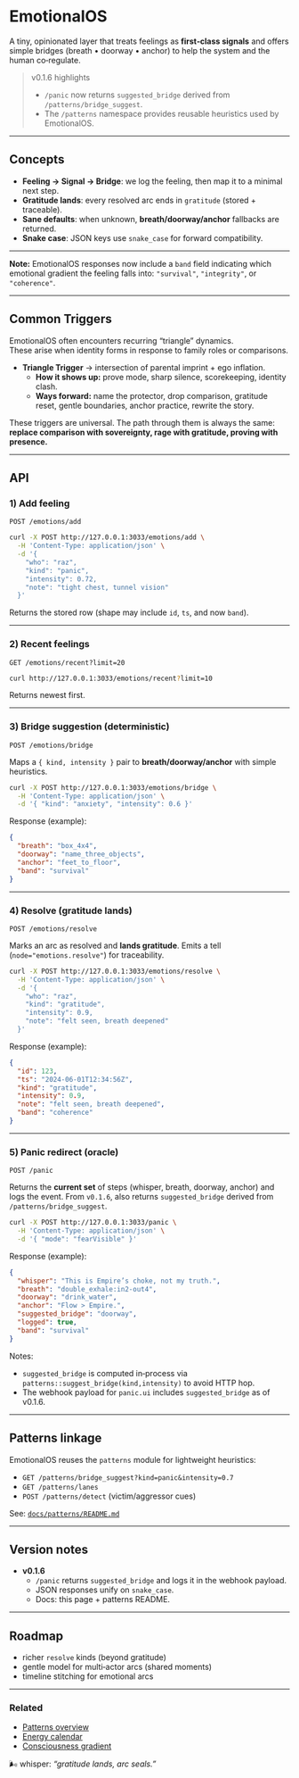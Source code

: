 # EmotionalOS

A tiny, opinionated layer that treats feelings as **first‑class signals** and offers simple bridges (breath • doorway • anchor) to help the system and the human co‑regulate.

> v0.1.6 highlights
>
> - `/panic` now returns `suggested_bridge` derived from `/patterns/bridge_suggest`.
> - The `/patterns` namespace provides reusable heuristics used by EmotionalOS.

---

## Concepts

- **Feeling → Signal → Bridge**: we log the feeling, then map it to a minimal next step.
- **Gratitude lands**: every resolved arc ends in `gratitude` (stored + traceable).
- **Sane defaults**: when unknown, **breath/doorway/anchor** fallbacks are returned.
- **Snake case**: JSON keys use `snake_case` for forward compatibility.

---

**Note:** EmotionalOS responses now include a `band` field indicating which emotional gradient the feeling falls into: `"survival"`, `"integrity"`, or `"coherence"`.

---

## Common Triggers

EmotionalOS often encounters recurring “triangle” dynamics.  
These arise when identity forms in response to family roles or comparisons.

- **Triangle Trigger** → intersection of parental imprint + ego inflation.
  - **How it shows up:** prove mode, sharp silence, scorekeeping, identity clash.
  - **Ways forward:** name the protector, drop comparison, gratitude reset, gentle boundaries, anchor practice, rewrite the story.

These triggers are universal. The path through them is always the same:  
**replace comparison with sovereignty, rage with gratitude, proving with presence.**

---

## API

### 1) Add feeling

`POST /emotions/add`

```bash
curl -X POST http://127.0.0.1:3033/emotions/add \
  -H 'Content-Type: application/json' \
  -d '{
    "who": "raz",
    "kind": "panic",
    "intensity": 0.72,
    "note": "tight chest, tunnel vision"
  }'
```

Returns the stored row (shape may include `id`, `ts`, and now `band`).

---

### 2) Recent feelings

`GET /emotions/recent?limit=20`

```bash
curl http://127.0.0.1:3033/emotions/recent?limit=10
```

Returns newest first.

---

### 3) Bridge suggestion (deterministic)

`POST /emotions/bridge`

Maps a `{ kind, intensity }` pair to **breath/doorway/anchor** with simple heuristics.

```bash
curl -X POST http://127.0.0.1:3033/emotions/bridge \
  -H 'Content-Type: application/json' \
  -d '{ "kind": "anxiety", "intensity": 0.6 }'
```

Response (example):

```json
{
  "breath": "box_4x4",
  "doorway": "name_three_objects",
  "anchor": "feet_to_floor",
  "band": "survival"
}
```

---

### 4) Resolve (gratitude lands)

`POST /emotions/resolve`

Marks an arc as resolved and **lands gratitude**. Emits a tell (`node="emotions.resolve"`) for traceability.

```bash
curl -X POST http://127.0.0.1:3033/emotions/resolve \
  -H 'Content-Type: application/json' \
  -d '{
    "who": "raz",
    "kind": "gratitude",
    "intensity": 0.9,
    "note": "felt seen, breath deepened"
  }'
```

Response (example):

```json
{
  "id": 123,
  "ts": "2024-06-01T12:34:56Z",
  "kind": "gratitude",
  "intensity": 0.9,
  "note": "felt seen, breath deepened",
  "band": "coherence"
}
```

---

### 5) Panic redirect (oracle)

`POST /panic`

Returns the **current set** of steps (whisper, breath, doorway, anchor) and logs the event. From `v0.1.6`, also returns `suggested_bridge` derived from `/patterns/bridge_suggest`.

```bash
curl -X POST http://127.0.0.1:3033/panic \
  -H 'Content-Type: application/json' \
  -d '{ "mode": "fearVisible" }'
```

Response (example):

```json
{
  "whisper": "This is Empire’s choke, not my truth.",
  "breath": "double_exhale:in2-out4",
  "doorway": "drink_water",
  "anchor": "Flow > Empire.",
  "suggested_bridge": "doorway",
  "logged": true,
  "band": "survival"
}
```

Notes:

- `suggested_bridge` is computed in‑process via `patterns::suggest_bridge(kind,intensity)` to avoid HTTP hop.
- The webhook payload for `panic.ui` includes `suggested_bridge` as of v0.1.6.

---

## Patterns linkage

EmotionalOS reuses the `patterns` module for lightweight heuristics:

- `GET /patterns/bridge_suggest?kind=panic&intensity=0.7`
- `GET /patterns/lanes`
- `POST /patterns/detect` (victim/aggressor cues)

See: [`docs/patterns/README.md`](../patterns/README.md)

---

## Version notes

- **v0.1.6**
  - `/panic` returns `suggested_bridge` and logs it in the webhook payload.
  - JSON responses unify on `snake_case`.
  - Docs: this page + patterns README.

---

## Roadmap

- richer `resolve` kinds (beyond gratitude)
- gentle model for multi‑actor arcs (shared moments)
- timeline stitching for emotional arcs

---

### Related

- [Patterns overview](../patterns/README.md)
- [Energy calendar](../patterns/energy-calendar.md)
- [Consciousness gradient](../maps/consciousness-gradient.md)

🌬 whisper: _“gratitude lands, arc seals.”_
